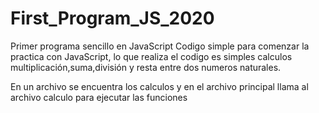 # First_Program_JS_2020
Primer programa sencillo en JavaScript 
Codigo simple para comenzar la practica con JavaScript, lo que realiza el codigo es simples calculos multiplicación,suma,división y resta
entre dos numeros naturales.

En un archivo se encuentra los calculos y en el archivo principal llama al archivo calculo para ejecutar las funciones 
